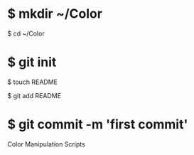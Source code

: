 $ mkdir ~/Color
=====
$ cd ~/Color

$ git init
===
$ touch README

$ git add README

$ git commit -m 'first commit'
=====

Color Manipulation Scripts
